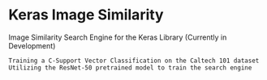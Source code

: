 # Keras Image Similarity

Image Similarity Search Engine for the Keras Library (Currently in Development)

```
Training a C-Support Vector Classification on the Caltech 101 dataset
Utilizing the ResNet-50 pretrained model to train the search engine

```
